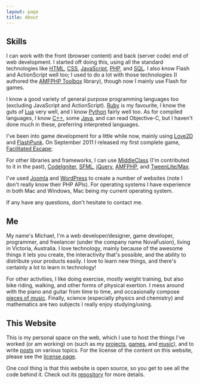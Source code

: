 ```yaml
---
layout: page
title: About
---
```


## Skills

I can work with the front (browser content) and back (server code) end of web development. I started off doing this, using all the standard technologies like [HTML](http://en.wikipedia.org/wiki/HTML), [CSS](http://en.wikipedia.org/wiki/Cascading_Style_Sheets), [JavaScript](http://en.wikipedia.org/wiki/JavaScript), [PHP](http://en.wikipedia.org/wiki/PHP), and [SQL](http://en.wikipedia.org/wiki/SQL). I also know Flash and ActionScript well too; I used to do a lot with those technologies (I authored the [AMFPHP Toolbox](/projects/amfphp-toolbox) library), though now I mainly use Flash for games.

I know a good variety of general purpose programming languages too (excluding JavaScript and ActionScript). [Ruby](http://ruby-lang.org) is my favourite, I know the guts of [Lua](http://lua.org) very well, and I know [Python](http://python.org) fairly well too. As for compiled languages, I know [C++](http://en.wikipedia.org/wiki/C%2B%2B), some [Java](http://en.wikipedia.org/wiki/Java_%28programming_language%29), and can read Objective-C, but I haven't done much in these, preferring interpreted languages.

I've been into game development for a little while now, mainly using [Love2D](http://love2d.org) and [FlashPunk](http://flashpunk.net). On September 2011 I released my first complete game, [Facilitated Escape](/games/facilitated-escape);

For other libraries and frameworks, I can use [MiddleClass](https://github.com/kikito/middleclass) (I'm contributed to it in the past), [CodeIgniter](http://codeigniter.com), [SFML](http://sfml-dev.org), [jQuery](http://jquery.com), [AMFPHP](http://amfphp.org), and [TweenLite/Max](http://www.greensock.com/tweenlite).

I've used [Joomla](http://joomla.org) and [WordPress](http://wordpress.org) to create a number of websites (note I don't really know their PHP APIs). For operating systems I have experience in both Mac and Windows, Mac being my current operating system.

If any have any questions, don't hesitate to contact me.

## Me

My name's Michael, I'm a web developer/designer, game developer, programmer, and freelancer (under the company name NovaFusion), living in Victoria, Australia. I love technology, mainly because of the awesome things it lets you create, the interactivity that's possible, and the ability to distribute your products easily. I love to learn new things, and there's certainly a lot to learn in technology!

For other activities, I like doing exercise, mostly weight training, but also bike riding, walking, and other forms of physical exertion. I mess around with the piano and guitar from time to time, and occasionally compose [pieces of music](/music). Finally, science (especially physics and chemistry) and mathematics are two subjects I really enjoy studying/using.

## This Website

This is my personal space on the web, which I use to host the things I've worked (or am working) on (such as my [projects](/projects), [games](/games), and [music](/music)), and to write [posts](/blog) on various topics. For the license of the content on this website, please see the [license page](/license).

One cool thing is that this website is open source, so you get to see all the code behind it. Check out its [repository](https://github.com/BlackBulletIV/blackbulletiv.github.com) for more details.
